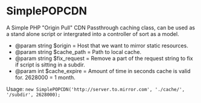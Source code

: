 SimplePOPCDN
============

A Simple PHP "Origin Pull" CDN Passthrough caching class, can be used as a stand alone script or intergrated into a controller of sort as a model.


* @param string $origin = Host that we want to mirror static resources.
* @param string $cache_path = Path to local cache.
* @param string $fix_request = Remove a part of the request string to fix if script is sitting in a subdir.
* @param int $cache_expire = Amount of time in seconds cache is valid for. 2628000 = 1 month.

Usage: `new SimplePOPCDN('http://server.to.mirror.com', './cache/', '/subdir', 2628000);`
